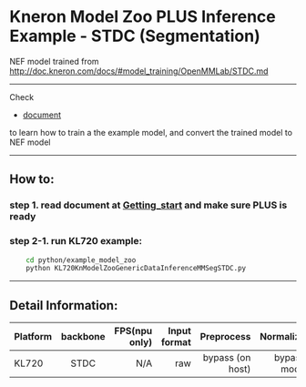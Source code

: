 # Kneron Model Zoo PLUS Inference Example - STDC  (Segmentation)

NEF model trained from
http://doc.kneron.com/docs/#model_training/OpenMMLab/STDC.md

---

Check  

- [document](../../../model_training/OpenMMLab/STDC.md )  

to learn how to train a the example model, and convert the trained model to NEF model  

---

## How to:  

### step 1. read document at [Getting_start](../../getting_start.md) and make sure PLUS is ready  

### step 2-1. run KL720 example:  

```bash
    cd python/example_model_zoo
    python KL720KnModelZooGenericDataInferenceMMSegSTDC.py 
```

---

## Detail Information:  

Platform      |  backbone  | FPS(npu only)  | Input format |         Preprocess       |  Normalize  |  
--------------|:---------:|----------------:| ------------:| ------------------------:| -----------:|  
KL720         |  STDC  |     N/A    |    raw    |     bypass (on host)     | bypass mode |  
